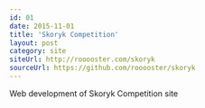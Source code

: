 ```yaml
---
id: 01
date: 2015-11-01
title: 'Skoryk Competition'
layout: post
category: site
siteUrl: http://rooooster.com/skoryk
sourceUrl: https://github.com/rooooster/skoryk
---
```


Web development of Skoryk Competition site
